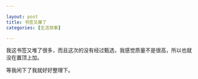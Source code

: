 ```yaml
---

layout: post
title: 书签又爆了
categories: [生活琐事]

---
```


我这书签又堆了很多，而且这次的没有经过甄选，我感觉质量不是很高，所以也就没在置顶上加。

等我闲下了我就好好整理下。